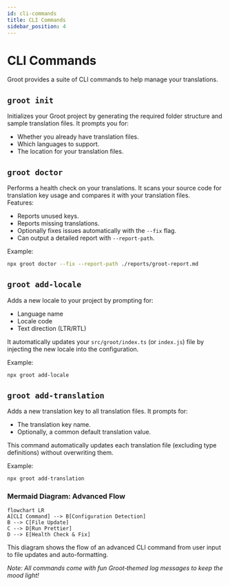 ```yaml
---
id: cli-commands
title: CLI Commands
sidebar_position: 4
---
```


# CLI Commands

Groot provides a suite of CLI commands to help manage your translations.

## `groot init`

Initializes your Groot project by generating the required folder structure and sample translation files. It prompts you for:

- Whether you already have translation files.
- Which languages to support.
- The location for your translation files.

## `groot doctor`

Performs a health check on your translations. It scans your source code for translation key usage and compares it with your translation files.  
Features:

- Reports unused keys.
- Reports missing translations.
- Optionally fixes issues automatically with the `--fix` flag.
- Can output a detailed report with `--report-path`.

Example:

```bash
npx groot doctor --fix --report-path ./reports/groot-report.md
```

## `groot add-locale`

Adds a new locale to your project by prompting for:

- Language name
- Locale code
- Text direction (LTR/RTL)

It automatically updates your `src/groot/index.ts` (or `index.js`) file by injecting the new locale into the configuration.

Example:

```bash
npx groot add-locale
```

## `groot add-translation`

Adds a new translation key to all translation files. It prompts for:

- The translation key name.
- Optionally, a common default translation value.

This command automatically updates each translation file (excluding type definitions) without overwriting them.

Example:

```bash
npx groot add-translation
```

### Mermaid Diagram: Advanced Flow

```mermaid
flowchart LR
A[CLI Command] --> B[Configuration Detection]
B --> C[File Update]
C --> D[Run Prettier]
D --> E[Health Check & Fix]
```

This diagram shows the flow of an advanced CLI command from user input to file updates and auto-formatting.

_Note: All commands come with fun Groot‑themed log messages to keep the mood light!_
